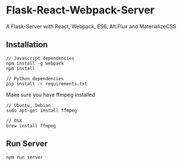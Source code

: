 # Flask-React-Webpack-Server
A Flask-Server with React, Webpack, ES6, Alt.Flux and MaterializeCSS

## Installation

```
// Javascript dependencies
npm install -g webpack
npm install

// Python dependencies
pip install -r requirements.txt
```

Make sure you have ffmpeg installed
```
// Ubuntu, Debian
sudo apt-get install ffmpeg

// OSX
brew install ffmpeg
```

## Run Server
```
npm run server
```